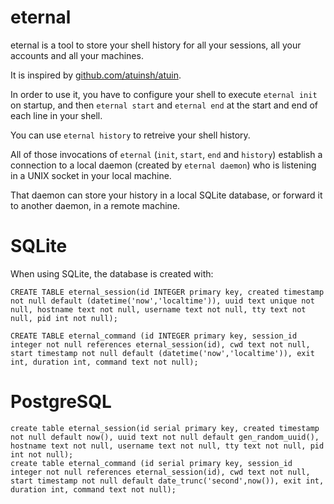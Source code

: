 # eternal

eternal is a tool to store your shell history for all your sessions,
all your accounts and all your machines.

It is inspired by [github.com/atuinsh/atuin](https://github.com/atuinsh/atuin).

In order to use it, you have to configure your shell to execute `eternal init`
on startup, and then `eternal start` and `eternal end` at the start and end
of each line in your shell.

You can use `eternal history` to retreive your shell history.

All of those invocations of `eternal` (`init`, `start`, `end` and `history`)
establish a connection to a local daemon (created by `eternal daemon`) who is
listening in a UNIX socket in your local machine.

That daemon can store your history in a local SQLite database, or forward it
to another daemon, in a remote machine.

# SQLite

When using SQLite, the database is created with:

    CREATE TABLE eternal_session(id INTEGER primary key, created timestamp not null default (datetime('now','localtime')), uuid text unique not null, hostname text not null, username text not null, tty text not null, pid int not null);

    CREATE TABLE eternal_command (id INTEGER primary key, session_id integer not null references eternal_session(id), cwd text not null, start timestamp not null default (datetime('now','localtime')), exit int, duration int, command text not null);

# PostgreSQL

    create table eternal_session(id serial primary key, created timestamp not null default now(), uuid text not null default gen_random_uuid(), hostname text not null, username text not null, tty text not null, pid int not null);
    create table eternal_command (id serial primary key, session_id integer not null references eternal_session(id), cwd text not null, start timestamp not null default date_trunc('second',now()), exit int, duration int, command text not null);

